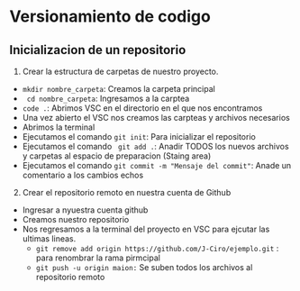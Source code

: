 # Versionamiento de codigo

## Inicializacion de un repositorio

1. Crear la estructura de carpetas de nuestro proyecto.

- `mkdir nombre_carpeta`: Creamos la carpeta principal
- ` cd nombre_carpeta`: Ingresamos a la carptea
- `code .`: Abrimos VSC en el directorio en el que nos encontramos
- Una vez abierto el VSC nos creamos las carpteas y archivos necesarios
- Abrimos la terminal
- Ejecutamos el comando `git init`: Para inicializar el repositorio
- Ejecutamos el comando ` git add .`: Anadir TODOS los nuevos archivos y carpetas al espacio de preparacion (Staing area)
- Ejecutamos el comando `git commit -m "Mensaje del commit"`: Anade un comentario a los cambios echos

2. Crear el repositorio remoto en nuestra cuenta de Github

- Ingresar a nyuestra cuenta github
- Creamos nuestro repositorio
- Nos regresamos a la terminal del proyecto en VSC para ejcutar las ultimas lineas.
  - `git remove add origin https://github.com/J-Ciro/ejemplo.git` : para renombrar la rama pirmcipal
  - `git push -u origin maion:` Se suben todos los archivos al repositorio remoto
